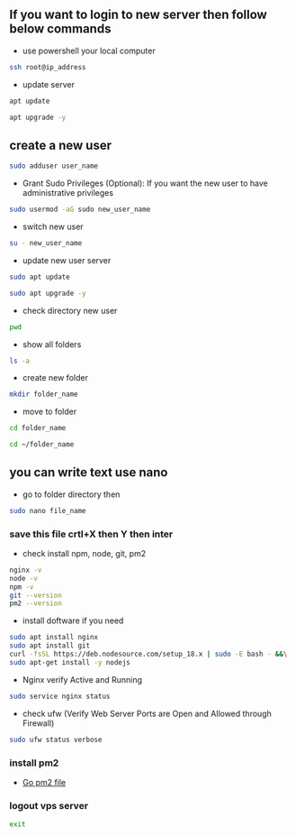 ## If you want to login to new server then follow below commands

- use powershell your local computer

```bash
ssh root@ip_address
```

- update server

```bash
apt update
```

```bash
apt upgrade -y
```

## create a new user

```bash
sudo adduser user_name
```

- Grant Sudo Privileges (Optional): If you want the new user to have administrative privileges

```bash
sudo usermod -aG sudo new_user_name
```

- switch new user

```bash
su - new_user_name
```

- update new user server

```bash
sudo apt update
```

```bash
sudo apt upgrade -y
```

- check directory new user

```bash
pwd
```

- show all folders

```bash
ls -a
```

- create new folder

```bash
mkdir folder_name
```

- move to folder

```bash
cd folder_name
```

```bash
cd ~/folder_name
```

## you can write text use nano

- go to folder directory then

```bash
sudo nano file_name
```

### save this file crtl+X then Y then inter

- check install npm, node, git, pm2

```bash
nginx -v
node -v
npm -v
git --version
pm2 --version
```

- install doftware if you need

```bash
sudo apt install nginx
sudo apt install git
curl -fsSL https://deb.nodesource.com/setup_18.x | sudo -E bash - &&\
sudo apt-get install -y nodejs
```

- Nginx verify Active and Running

```bash
sudo service nginx status
```

- check ufw (Verify Web Server Ports are Open and Allowed through Firewall)

```bash
sudo ufw status verbose
```

### install pm2

- [Go pm2 file](pm2_Command.md)

### logout vps server

```bash
exit
```
